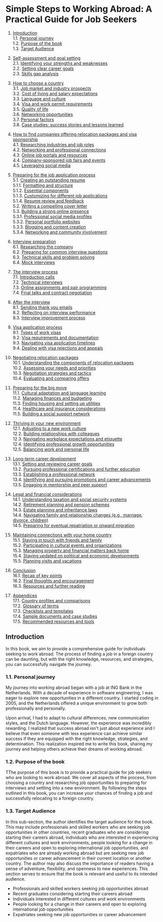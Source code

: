 # Simple Steps to Working Abroad: A Practical Guide for Job Seekers

1. [Introduction](#introduction)<br>
   1.1. [Personal journey](#personal-journey)<br>
   1.2. [Purpose of the book](#purpose-of-the-book)<br>
   1.3. [Target Audience](#target-audience)<br>

2. [Self-assessment and goal setting](#self-assessment-and-goal-setting)<br>
   2.1. [Identifying your strengths and weaknesses](#identifying-your-strengths-and-weaknesses)<br>
   2.2. [Setting clear career goals](#setting-clear-career-goals)<br>
   2.3. [Skills gap analysis](#skills-gap-analysis)<br>

3. [How to choose a country](#how-to-choose-a-country)<br>
   3.1. [Job market and industry prospects](#job-market-and-industry-prospects)<br>
   3.2. [Cost of living and salary expectations](#cost-of-living-and-salary-expectations)<br>
   3.3. [Language and culture](#language-and-culture)<br>
   3.4. [Visa and work permit requirements](#visa-and-work-permit-requirements)<br>
   3.5. [Quality of life](#quality-of-life)<br>
   3.6. [Networking opportunities](#networking-opportunities)<br>
   3.7. [Personal factors](#personal-factors)<br>
   3.8. [Case studies: success stories and lessons learned](#case-studies-success-stories-and-lessons-learned)<br>

4. [How to find companies offering relocation packages and visa sponsorship](#how-to-find-companies-offering-relocation-packages-and-visa-sponsorship)<br>
   4.1. [Researching industries and job roles](#researching-industries-and-job-roles)<br>
   4.2. [Networking and professional connections](#networking-and-professional-connections)<br>
   4.3. [Online job portals and resources](#online-job-portals-and-resources)<br>
   4.4. [Company-sponsored job fairs and events](#company-sponsored-job-fairs-and-events)<br>
   4.5. [Leveraging social media](#leveraging-social-media)<br>

5. [Preparing for the job application process](#preparing-for-the-job-application-process)<br>
   5.1. [Creating an outstanding resume](#creating-an-outstanding-resume)<br>
       5.1.1. [Formatting and structure](#formatting-and-structure)<br>
       5.1.2. [Essential components](#essential-components)<br>
       5.1.3. [Customizing for different job applications](#customizing-for-different-job-applications)<br>
       5.1.4. [Resume review and feedback](#resume-review-and-feedback)<br>
   5.2. [Writing a compelling cover letter](#writing-a-compelling-cover-letter)<br>
   5.3. [Building a strong online presence](#building-a-strong-online-presence)<br>
       5.3.1. [Professional social media profiles](#professional-social-media-profiles)<br>
       5.3.2. [Personal portfolio websites](#personal-portfolio-websites)<br>
       5.3.3. [Blogging and content creation](#blogging-and-content-creation)<br>
       5.3.4. [Networking and community involvement](#networking-and-community-involvement)<br>

6. [Interview preparation](#interview-preparation)<br>
   6.1. [Researching the company](#researching-the-company)<br>
   6.2. [Preparing for common interview questions](#preparing-for-common-interview-questions)<br>
   6.3. [Technical skills and problem solving](#technical-skills-and-problem-solving)<br>
   6.4. [Mock interviews](#mock-interviews)<br>

7. [The interview process](#the-interview-process)<br>
   7.1. [Introduction calls](#introduction-calls)<br>
   7.2. [Technical interviews](#technical-interviews)<br>
   7.3. [Online assignments and pair programming](#online-assignments-and-pair-programming)<br>
   7.4. [Final talks and contract negotiation](#final-talks-and-contract-negotiation)<br>

8. [After the interview](#after-the-interview)<br>
   8.1. [Sending thank you emails](#sending-thank-you-emails)<br>
   8.2. [Reflecting on interview performance](#reflecting-on-interview-performance)<br>
   8.3. [Interview improvement process](#interview-improvement-process)<br>

9. [Visa application process](#visa-application-process)<br>
   9.1. [Types of work visas](#types-of-work-visas)<br>
   9.2. [Visa requirements and documentation](#visa-requirements-and-documentation)<br>
   9.3. [Navigating visa application timelines](#navigating-visa-application-timelines)<br>
   9.4. [Dealing with visa rejections and appeals](#dealing-with-visa-rejections-and-appeals)<br>

10. [Negotiating relocation packages](#negotiating-relocation-packages)<br>
    10.1. [Understanding the components of relocation packages](#understanding-the-components-of-relocation-packages)<br>
    10.2. [Assessing your needs and priorities](#assessing-your-needs-and-priorities)<br>
    10.3. [Negotiation strategies and tactics](#negotiation-strategies-and-tactics)<br>
    10.4. [Evaluating and comparing offers](#evaluating-and-comparing-offers)<br>

11. [Preparing for the big move](#preparing-for-the-big-move)<br>
    11.1. [Cultural adaptation and language learning](#cultural-adaptation-and-language-learning)<br>
    11.2. [Managing finances and budgeting](#managing-finances-and-budgeting)<br>
    11.3. [Finding housing and setting up utilities](#finding-housing-and-setting-up-utilities)<br>
    11.4. [Healthcare and insurance considerations](#healthcare-and-insurance-considerations)<br>
    11.5. [Building a social support network](#building-a-social-support-network)<br>

12. [Thriving in your new environment](#thriving-in-your-new-environment)<br>
    12.1. [Adjusting to a new work culture](#adjusting-to-a-new-work-culture)<br>
    12.2. [Building relationships with colleagues](#building-relationships-with-colleagues)<br>
    12.3. [Navigating workplace expectations and etiquette](#navigating-workplace-expectations-and-etiquette)<br>
    12.4. [Identifying professional growth opportunities](#identifying-professional-growth-opportunities)<br>
    12.5. [Balancing work and personal life](#balancing-work-and-personal-life)<br>

13. [Long-term career development](#long-term-career-development)<br>
    13.1. [Setting and reviewing career goals](#setting-and-reviewing-career-goals)<br>
    13.2. [Pursuing professional certifications and further education](#pursuing-professional-certifications-and-further-education)<br>
    13.3. [Establishing a professional network](#establishing-a-professional-network)<br>
    13.4. [Identifying and pursuing promotions and career advancements](#identifying-and-pursuing-promotions-and-career-advancements)<br>
    13.5. [Engaging in mentorship and peer support](#engaging-in-mentorship-and-peer-support)<br>

14. [Legal and financial considerations](#legal-and-financial-considerations)<br>
    14.1. [Understanding taxation and social security systems](#understanding-taxation-and-social-security-systems)<br>
    14.2. [Retirement planning and pension schemes](#retirement-planning-and-pension-schemes)<br>
    14.3. [Estate planning and inheritance laws](#estate-planning-and-inheritance-laws)<br>
    14.4. [Navigating family and relationship changes (e.g., marriage, divorce, children)](#navigating-family-and-relationship-changes-eg-marriage-divorce-children)<br>
    14.5. [Preparing for eventual repatriation or onward migration](#preparing-for-eventual-repatriation-or-onward-migration)<br>

15. [Maintaining connections with your home country](#maintaining-connections-with-your-home-country)<br>
    15.1. [Staying in touch with friends and family](#staying-in-touch-with-friends-and-family)<br>
    15.2. [Participating in cultural events and organizations](#participating-in-cultural-events-and-organizations)<br>
    15.3. [Managing property and financial matters back home](#managing-property-and-financial-matters-back-home)<br>
    15.4. [Staying updated on political and economic developments](#staying-updated-on-political-and-economic-developments)<br>
    15.5. [Planning visits and vacations](#planning-visits-and-vacations)<br>

16. [Conclusion](#conclusion)<br>
    16.1. [Recap of key points](#recap-of-key-points)<br>
    16.2. [Final thoughts and encouragement](#final-thoughts-and-encouragement)<br>
    16.3. [Resources and further reading](#resources-and-further-reading)<br>

17. [Appendices](#appendices)<br>
    17.1. [Country profiles and comparisons](#country-profiles-and-comparisons)<br>
    17.2. [Glossary of terms](#glossary-of-terms)<br>
    17.3. [Checklists and templates](#checklists-and-templates)<br>
    17.4. [Sample documents and case studies](#sample-documents-and-case-studies)<br>
    17.5. [Recommended resources and tools](#recommended-resources-and-tools)<br>

## Introduction
In this book, we aim to provide a comprehensive guide for individuals seeking to work abroad. The process of finding a job in a foreign country can be daunting, but with the right knowledge, resources, and strategies, you can successfully navigate the journey.

### 1.1. Personal journey
My journey into working abroad began with a job at ING Bank in the Netherlands. With a decade of experience in software engineering, I was eager to explore new opportunities in a different country. I started coding in 2005, and the Netherlands offered a unique environment to grow both professionally and personally.

Upon arrival, I had to adapt to cultural differences, new communication styles, and the Dutch language. However, the experience was incredibly rewarding. I realized that success abroad isn't just about experience and I believe that even someone with less experience can achieve similar success if they are equipped with the right knowledge, strategies, and determination. This realization inspired me to write this book, sharing my journey and helping others achieve their dreams of working abroad.

### 1.2. Purpose of the book
TThe purpose of this book is to provide a practical guide for job seekers who are looking to work abroad. We cover all aspects of the process, from choosing a country and researching job opportunities to preparing for interviews and settling into a new environment. By following the steps outlined in this book, you can increase your chances of finding a job and successfully relocating to a foreign country.

### 1.3. Target Audience
In this sub-section, the author identifies the target audience for the book. This may include professionals and skilled workers who are seeking job opportunities in other countries, recent graduates who are considering starting their careers abroad, individuals who are interested in experiencing different cultures and work environments, people looking for a change in their careers and open to exploring international job opportunities, and expatriates who are already working abroad but are seeking new job opportunities or career advancement in their current location or another country. The author may also discuss the importance of readers having a sense of adventure, flexibility, and openness to new experiences. This section serves to ensure that the book is relevant and useful to its intended audience.

- Professionals and skilled workers seeking job opportunities abroad
- Recent graduates considering starting their careers abroad
- Individuals interested in different cultures and work environments
- People looking for a change in their careers and open to exploring international job opportunities
- Expatriates seeking new job opportunities or career advancement


